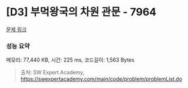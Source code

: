 # [D3] 부먹왕국의 차원 관문 - 7964 

[문제 링크](https://swexpertacademy.com/main/code/problem/problemDetail.do?contestProbId=AWuSgKpqmooDFASy) 

### 성능 요약

메모리: 77,440 KB, 시간: 225 ms, 코드길이: 1,563 Bytes



> 출처: SW Expert Academy, https://swexpertacademy.com/main/code/problem/problemList.do